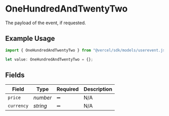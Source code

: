 # OneHundredAndTwentyTwo

The payload of the event, if requested.

## Example Usage

```typescript
import { OneHundredAndTwentyTwo } from "@vercel/sdk/models/userevent.js";

let value: OneHundredAndTwentyTwo = {};
```

## Fields

| Field              | Type               | Required           | Description        |
| ------------------ | ------------------ | ------------------ | ------------------ |
| `price`            | *number*           | :heavy_minus_sign: | N/A                |
| `currency`         | *string*           | :heavy_minus_sign: | N/A                |